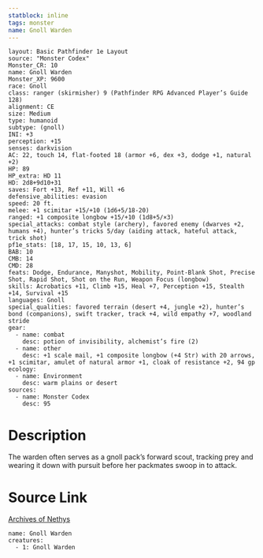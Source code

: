 ```yaml
---
statblock: inline
tags: monster
name: Gnoll Warden
---
```

```statblock
layout: Basic Pathfinder 1e Layout
source: "Monster Codex"
Monster_CR: 10
name: Gnoll Warden
Monster_XP: 9600
race: Gnoll
class: ranger (skirmisher) 9 (Pathfinder RPG Advanced Player’s Guide 128)
alignment: CE
size: Medium
type: humanoid
subtype: (gnoll)
INI: +3
perception: +15
senses: darkvision
AC: 22, touch 14, flat-footed 18 (armor +6, dex +3, dodge +1, natural +2)
HP: 89
HP_extra: HD 11
HD: 2d8+9d10+31
saves: Fort +13, Ref +11, Will +6
defensive_abilities: evasion
speed: 20 ft.
melee: +1 scimitar +15/+10 (1d6+5/18-20)
ranged: +1 composite longbow +15/+10 (1d8+5/×3)
special_attacks: combat style (archery), favored enemy (dwarves +2, humans +4), hunter’s tricks 5/day (aiding attack, hateful attack, trick shot)
pf1e_stats: [18, 17, 15, 10, 13, 6]
BAB: 10
CMB: 14
CMD: 28
feats: Dodge, Endurance, Manyshot, Mobility, Point-Blank Shot, Precise Shot, Rapid Shot, Shot on the Run, Weapon Focus (longbow)
skills: Acrobatics +11, Climb +15, Heal +7, Perception +15, Stealth +14, Survival +15
languages: Gnoll
special_qualities: favored terrain (desert +4, jungle +2), hunter’s bond (companions), swift tracker, track +4, wild empathy +7, woodland stride
gear:
  - name: combat
    desc: potion of invisibility, alchemist’s fire (2)
  - name: other
    desc: +1 scale mail, +1 composite longbow (+4 Str) with 20 arrows, +1 scimitar, amulet of natural armor +1, cloak of resistance +2, 94 gp
ecology:
  - name: Environment
    desc: warm plains or desert
sources:
  - name: Monster Codex
    desc: 95
```
# Description
The warden often serves as a gnoll pack’s forward scout, tracking prey and wearing it down with pursuit before her packmates swoop in to attack.
# Source Link
[Archives of Nethys](https://aonprd.com/MonsterDisplay.aspx?ItemName=Gnoll%20Warden)
```encounter-table
name: Gnoll Warden
creatures:
  - 1: Gnoll Warden
```
